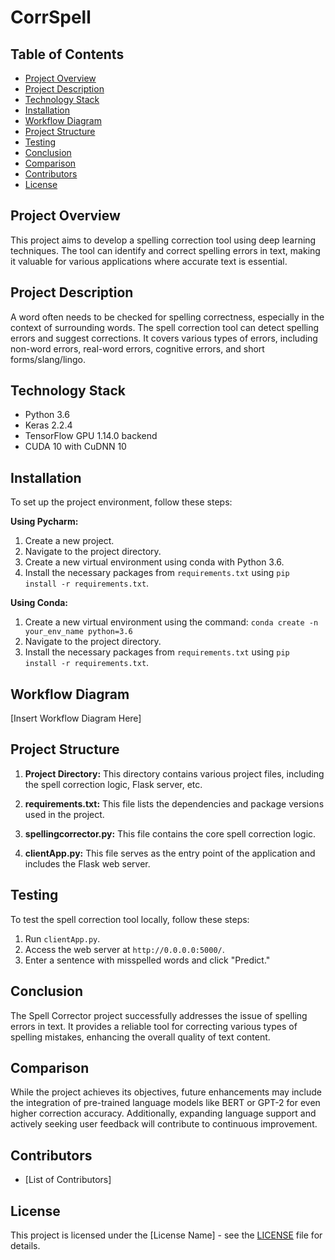 # CorrSpell

## Table of Contents
- [Project Overview](#project-overview)
- [Project Description](#project-description)
- [Technology Stack](#technology-stack)
- [Installation](#installation)
- [Workflow Diagram](#workflow-diagram)
- [Project Structure](#project-structure)
- [Testing](#testing)
- [Conclusion](#conclusion)
- [Comparison](#comparison)
- [Contributors](#contributors)
- [License](#license)

## Project Overview
This project aims to develop a spelling correction tool using deep learning techniques. The tool can identify and correct spelling errors in text, making it valuable for various applications where accurate text is essential.

## Project Description
A word often needs to be checked for spelling correctness, especially in the context of surrounding words. The spell correction tool can detect spelling errors and suggest corrections. It covers various types of errors, including non-word errors, real-word errors, cognitive errors, and short forms/slang/lingo.

## Technology Stack
- Python 3.6
- Keras 2.2.4
- TensorFlow GPU 1.14.0 backend
- CUDA 10 with CuDNN 10

## Installation
To set up the project environment, follow these steps:

**Using Pycharm:**
1. Create a new project.
2. Navigate to the project directory.
3. Create a new virtual environment using conda with Python 3.6.
4. Install the necessary packages from `requirements.txt` using `pip install -r requirements.txt`.

**Using Conda:**
1. Create a new virtual environment using the command: `conda create -n your_env_name python=3.6`
2. Navigate to the project directory.
3. Install the necessary packages from `requirements.txt` using `pip install -r requirements.txt`.

## Workflow Diagram
[Insert Workflow Diagram Here]

## Project Structure
1. **Project Directory:** This directory contains various project files, including the spell correction logic, Flask server, etc.

2. **requirements.txt:** This file lists the dependencies and package versions used in the project.

3. **spellingcorrector.py:** This file contains the core spell correction logic.

4. **clientApp.py:** This file serves as the entry point of the application and includes the Flask web server.

## Testing
To test the spell correction tool locally, follow these steps:

1. Run `clientApp.py`.
2. Access the web server at `http://0.0.0.0:5000/`.
3. Enter a sentence with misspelled words and click "Predict."

## Conclusion
The Spell Corrector project successfully addresses the issue of spelling errors in text. It provides a reliable tool for correcting various types of spelling mistakes, enhancing the overall quality of text content.

## Comparison
While the project achieves its objectives, future enhancements may include the integration of pre-trained language models like BERT or GPT-2 for even higher correction accuracy. Additionally, expanding language support and actively seeking user feedback will contribute to continuous improvement.

## Contributors
- [List of Contributors]

## License
This project is licensed under the [License Name] - see the [LICENSE](LICENSE) file for details.
